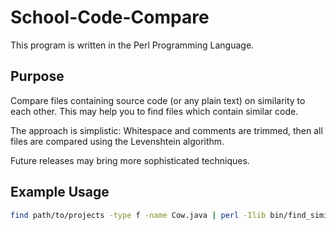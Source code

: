 # School-Code-Compare

This program is written in the Perl Programming Language.

## Purpose

Compare files containing source code (or any plain text) on similarity to each other.
This may help you to find files which contain similar code.

The approach is simplistic:
Whitespace and comments are trimmed, then all files are compared using the Levenshtein algorithm.

Future releases may bring more sophisticated techniques.

## Example Usage

```bash
find path/to/projects -type f -name Cow.java | perl -Ilib bin/find_similar_code.pl java -o html
```
